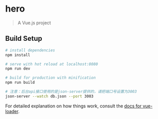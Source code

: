 # hero

> A Vue.js project

## Build Setup

``` bash
# install dependencies
npm install

# serve with hot reload at localhost:8080
npm run dev

# build for production with minification
npm run build

# 注意：后台api接口使用的是json-server提供的，请把端口号设置为3003
json-server --watch db.json --port 3003
```

For detailed explanation on how things work, consult the [docs for vue-loader](http://vuejs.github.io/vue-loader).
